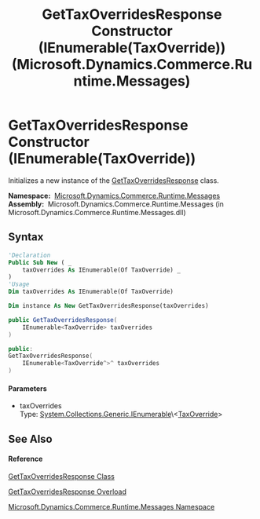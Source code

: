 ﻿---
title: GetTaxOverridesResponse Constructor (IEnumerable(TaxOverride)) (Microsoft.Dynamics.Commerce.Runtime.Messages)
TOCTitle: GetTaxOverridesResponse Constructor (IEnumerable(TaxOverride))
ms:assetid: M:Microsoft.Dynamics.Commerce.Runtime.Messages.GetTaxOverridesResponse.#ctor(System.Collections.Generic.IEnumerable{Microsoft.Dynamics.Commerce.Runtime.DataModel.TaxOverride})
ms:mtpsurl: https://technet.microsoft.com/en-us/library/microsoft.dynamics.commerce.runtime.messages.gettaxoverridesresponse.gettaxoverridesresponse(v=AX.60)
ms:contentKeyID: 62214142
ms.date: 05/18/2015
mtps_version: v=AX.60
dev_langs:
- vb
- csharp
- c++
---

# GetTaxOverridesResponse Constructor (IEnumerable(TaxOverride))

Initializes a new instance of the [GetTaxOverridesResponse](gettaxoverridesresponse-class-microsoft-dynamics-commerce-runtime-messages.md) class.

**Namespace:**  [Microsoft.Dynamics.Commerce.Runtime.Messages](microsoft-dynamics-commerce-runtime-messages-namespace.md)  
**Assembly:**  Microsoft.Dynamics.Commerce.Runtime.Messages (in Microsoft.Dynamics.Commerce.Runtime.Messages.dll)

## Syntax

``` vb
'Declaration
Public Sub New ( _
    taxOverrides As IEnumerable(Of TaxOverride) _
)
'Usage
Dim taxOverrides As IEnumerable(Of TaxOverride)

Dim instance As New GetTaxOverridesResponse(taxOverrides)
```

``` csharp
public GetTaxOverridesResponse(
    IEnumerable<TaxOverride> taxOverrides
)
```

``` c++
public:
GetTaxOverridesResponse(
    IEnumerable<TaxOverride^>^ taxOverrides
)
```

#### Parameters

  - taxOverrides  
    Type: [System.Collections.Generic.IEnumerable](https://technet.microsoft.com/en-us/library/9eekhta0\(v=ax.60\))\<[TaxOverride](taxoverride-class-microsoft-dynamics-commerce-runtime-datamodel.md)\>  

## See Also

#### Reference

[GetTaxOverridesResponse Class](gettaxoverridesresponse-class-microsoft-dynamics-commerce-runtime-messages.md)

[GetTaxOverridesResponse Overload](gettaxoverridesresponse-constructor-microsoft-dynamics-commerce-runtime-messages.md)

[Microsoft.Dynamics.Commerce.Runtime.Messages Namespace](microsoft-dynamics-commerce-runtime-messages-namespace.md)

